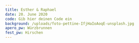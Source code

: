 ```yaml
---
title: Esther & Raphael
date: 20. June 2020
code: Gib hier deinen Code ein
background: /uploads/foto-pettine-IfjHaIoAoqE-unsplash.jpg
apero_pw: Würzbrunnen
fest_pw: Hirschen
---
```


